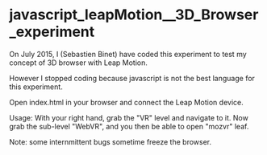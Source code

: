 # javascript_leapMotion__3D_Browser_experiment
On July 2015, I (Sebastien Binet) have coded this experiment to test my concept of 3D browser with Leap Motion.

However I stopped coding because javascript is not the best language for this experiment.

Open index.html in your browser and connect the Leap Motion device.

Usage: With your right hand, grab the "VR" level and navigate to it. Now grab the sub-level "WebVR", and you then be able to open "mozvr" leaf.

Note: some internmittent bugs sometime freeze the browser.
